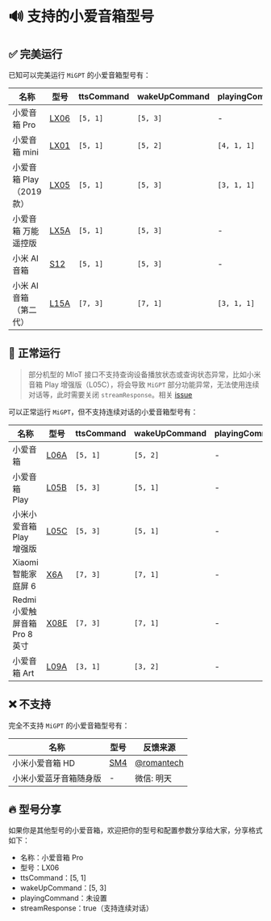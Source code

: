 # 🔊 支持的小爱音箱型号

## ✅ 完美运行

已知可以完美运行 `MiGPT` 的小爱音箱型号有：

| 名称                     | 型号                                                                                                | ttsCommand | wakeUpCommand | playingCommand | streamResponse | 反馈来源                                                                         |
| ------------------------ | --------------------------------------------------------------------------------------------------- | ---------- | ------------- | -------------- | -------------- | -------------------------------------------------------------------------------- |
| 小爱音箱 Pro             | [LX06](https://home.miot-spec.com/spec?type=urn:miot-spec-v2:device:speaker:0000A015:xiaomi-lx06:2) | `[5, 1]`   | `[5, 3]`      | -              | true           | [@idootop](https://github.com/idootop)                                           |
| 小爱音箱 mini            | [LX01](https://home.miot-spec.com/spec?type=urn:miot-spec-v2:device:speaker:0000A015:xiaomi-lx01:1) | `[5, 1]`   | `[5, 2]`      | `[4, 1, 1]`    | true           | [@gsscsd](https://github.com/idootop/mi-gpt/issues/92#issuecomment-2168013500)   |
| 小爱音箱 Play（2019 款） | [LX05](https://home.miot-spec.com/spec?type=urn:miot-spec-v2:device:speaker:0000A015:xiaomi-lx05:1) | `[5, 1]`   | `[5, 3]`      | `[3, 1, 1]`    | true           | [@wt666666](https://github.com/idootop/mi-gpt/issues/92#issuecomment-2168424538) |
| 小爱音箱 万能遥控版      | [LX5A](https://home.miot-spec.com/spec?type=urn:miot-spec-v2:device:speaker:0000A015:xiaomi-lx5a:2) | `[5, 1]`   | `[5, 3]`      | -              | true           | [@imhsz](https://github.com/idootop/mi-gpt/issues/62)                            |
| 小米 AI 音箱             | [S12](https://home.miot-spec.com/spec?type=urn:miot-spec-v2:device:speaker:0000A015:xiaomi-s12:2)   | `[5, 1]`   | `[5, 3]`      | -              | true           | 微信: CMSJ                                                                       |
| 小米 AI 音箱（第二代）   | [L15A](https://home.miot-spec.com/spec?type=urn:miot-spec-v2:device:speaker:0000A015:xiaomi-l15a:2) | `[7, 3]`   | `[7, 1]`      | `[3, 1, 1]`    | true           | 微信: 龙之广                                                                     |

## 🚗 正常运行

> 部分机型的 MIoT 接口不支持查询设备播放状态或查询状态异常，比如小米音箱 Play 增强版（L05C），将会导致 `MiGPT` 部分功能异常，无法使用连续对话等，此时需要关闭 `streamResponse`。相关 [issue](https://github.com/idootop/mi-gpt/issues/14)

可以正常运行 `MiGPT`，但不支持连续对话的小爱音箱型号有：

| 名称                          | 型号                                                                                                | ttsCommand | wakeUpCommand | playingCommand | streamResponse | 反馈来源                                                                     |
| ----------------------------- | --------------------------------------------------------------------------------------------------- | ---------- | ------------- | -------------- | -------------- | ---------------------------------------------------------------------------- |
| 小爱音箱                      | [L06A](https://home.miot-spec.com/spec?type=urn:miot-spec-v2:device:speaker:0000A015:xiaomi-l06a:2) | `[5, 1]`   | `[5, 2]`      | -              | false          | [@zhanglc](https://github.com/idootop/mi-gpt/issues/42)                      |
| 小爱音箱 Play                 | [L05B](https://home.miot-spec.com/spec?type=urn:miot-spec-v2:device:speaker:0000A015:xiaomi-l05b:1) | `[5, 3]`   | `[5, 1]`      | -              | false          | [@BiuBiu2323](https://github.com/idootop/mi-gpt/issues/48)                   |
| 小米小爱音箱 Play 增强版      | [L05C](https://home.miot-spec.com/spec?type=urn:miot-spec-v2:device:speaker:0000A015:xiaomi-l05c:1) | `[5, 3]`   | `[5, 1]`      | -              | false          | [@lyddias](https://github.com/idootop/mi-gpt/issues/14)                      |
| Xiaomi 智能家庭屏 6           | [X6A](https://home.miot-spec.com/spec?type=urn:miot-spec-v2:device:speaker:0000A015:xiaomi-x6a:1)   | `[7, 3]`   | `[7, 1]`      | -              | false          | [@Hongwing](https://github.com/idootop/mi-gpt/issues/80)                     |
| Redmi 小爱触屏音箱 Pro 8 英寸 | [X08E](https://home.miot-spec.com/spec?type=urn:miot-spec-v2:device:speaker:0000A015:xiaomi-x08e:1) | `[7, 3]`   | `[7, 1]`      | -              | false          | [@shangjiyu](https://github.com/idootop/mi-gpt/issues/20)                    |
| 小爱音箱 Art                  | [L09A](https://home.miot-spec.com/spec?type=urn:miot-spec-v2:device:speaker:0000A015:xiaomi-l09a:1) | `[3, 1]`   | `[3, 2]`      | -              | false          | [@zwsn](https://github.com/idootop/mi-gpt/issues/92#issuecomment-2181944065) |

## ❌ 不支持

完全不支持 `MiGPT` 的小爱音箱型号有：

| 名称                   | 型号                                                           | 反馈来源                                                  |
| ---------------------- | -------------------------------------------------------------- | --------------------------------------------------------- |
| 小米小爱音箱 HD        | [SM4](https://home.miot-spec.com/spec/onemore.wifispeaker.sm4) | [@romantech](https://github.com/idootop/mi-gpt/issues/91) |
| 小米小爱蓝牙音箱随身版 | -                                                              | 微信: 明天                                                |

## 🔥 型号分享

如果你是其他型号的小爱音箱，欢迎把你的型号和配置参数分享给大家，分享格式如下：

- 名称：小爱音箱 Pro
- 型号：LX06
- ttsCommand：[5, 1]
- wakeUpCommand：[5, 3]
- playingCommand：未设置
- streamResponse：true（支持连续对话）

